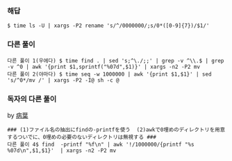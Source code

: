 ### 해답
```
$ time ls -U | xargs -P2 rename 's/^/0000000/;s/0*([0-9]{7})/$1/'
```
### 다른 풀이
```
다른 풀이 1(우에다) $ time find . | sed 's;^\./;;' | grep -v ^\\.$ | grep -v ^0 | awk '{print $1,sprintf("%07d",$1)}' | xargs -n2 -P2 mv
다른 풀이 2(야마다) $ time seq -w 1000000 | awk '{print $1,$1}' | sed 's/^0*/mv /' | xargs -P2 -I@ sh -c @
```

### 독자의 다른 풀이

by [病葉](https://twitter.com/sickleaf3)


```
### (1)ファイル名の抽出にfindの-printfを使う  (2)awkで0埋めのディレクトリを用意するついでに、0埋めの必要のないディレクトリは無視する ###
다른 풀이 4$ find  -printf "%f\n" | awk '!/1000000/{printf "%s %07d\n",$1,$1}'  | xargs -n2 -P2 mv
```
